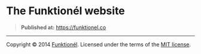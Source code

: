# The Funktionél website

> __Published at:__ https://funktionel.co

---

Copyright &copy; 2014 [Funktionél](https://funktionel.co). Licensed under the terms of the [MIT license](LICENSE.md).
